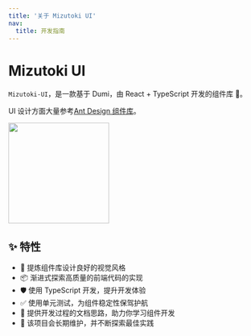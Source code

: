 ```yaml
---
title: '关于 Mizutoki UI'
nav:
  title: 开发指南
---
```


# Mizutoki UI

`Mizutoki-UI`，是一款基于 Dumi，由 React + TypeScript 开发的组件库 🎉。

UI 设计方面大量参考[Ant Design 组件库](https://ant.design/index-cn)。

<div>
  <img width="200" src="https://wongabner.coding.net/p/picgo/d/mdimg/git/raw/master/mizutoki.png?download=true"/>
</div>

## ✨ 特性

- 🌈 提炼组件库设计良好的视觉风格
- 📦 渐进式探索高质量的前端代码的实现
- 🛡 使用 TypeScript 开发，提升开发体验
- ✅ 使用单元测试，为组件稳定性保驾护航
- 📖 提供开发过程的文档思路，助力你学习组件开发
- 🔖 该项目会长期维护，并不断探索最佳实践
